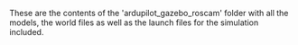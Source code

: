 These are the contents of the 'ardupilot_gazebo_roscam' folder with all the models, the world files as well as the launch files for the simulation included. 
